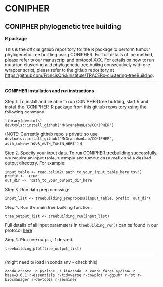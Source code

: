 # CONIPHER

## CONIPHER phylogenetic tree building 
#### R package

This is the official github repository for the R package to perform tumour phylogenetic tree building using CONIPHER. For full details of the method, please refer to our manuscript and protocol XXX. For details on how to run mutation clustering and phylogenetic tree builing consecutively with one wrapper script, please refer to the github repository at https://github.com/FrancisCrickInstitute/TRACERx-clustering-treeBuilding. 

---
#### CONIPHER installation and run instructions
Step 1. To install and be able to run CONIPHER tree building, start R and install the 'CONIPHER' R package from this github repository using the following command:

```
library(devtools)
devtools::install_github("McGranahanLab/CONIPHER")
```
(NOTE: Currently github repo is private so use `devtools::install_github("McGranahanLab/CONIPHER", auth_token='YOUR_AUTH_TOKEN_HERE'))`)


Step 2. Specify your input data. To run CONIPHER treebuilding successfully, we require an input table, a sample and tumour case prefix and a desired output directory. For example:
```
input_table <- read.delim2('path_to_your_input_table_here.tsv')
prefix <- 'CRUK'
out_dir <- 'path_to_your_output_dir_here'
```

Step 3. Run data preprocessing:
```
input_list <- treebuilding_preprocess(input_table, prefix, out_dir)
```

Step 4. Run the main tree building function:
```
tree_output_list <- treebuilding_run(input_list)
```
Full details of all input parameters in `treebuilding_run()` can be found in our protocol [here](https://www.example.com)


Step 5. Plot tree output, if desired:
```
treebuilding_plot(tree_output_list)
```


---
(might need to load in conda env - check this)
```
conda create -n pyclone -c bioconda -c conda-forge pyclone r-base=3.6.1 r-essentials r-tidyverse r-cowplot r-ggpubr r-fst r-biocmanager r-devtools r-seqminer
```
